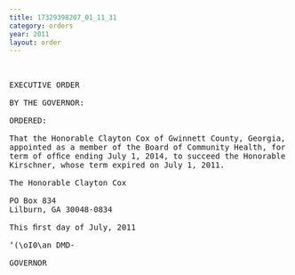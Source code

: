 ```yaml
---
title: 17329398207_01_11_31
category: orders
year: 2011
layout: order
---
```


<pre> 

EXECUTIVE ORDER

BY THE GOVERNOR:

ORDERED:

That the Honorable Clayton Cox of Gwinnett County, Georgia, is
appointed as a member of the Board of Community Health, for a
term of ofﬁce ending July 1, 2014, to succeed the Honorable Sid
Kirschner, whose term expired on July 1, 2011.

The Honorable Clayton Cox

PO Box 834
Lilburn, GA 30048-0834

This ﬁrst day of July, 2011

‘(\oI0\an DMD-

GOVERNOR

</pre>
